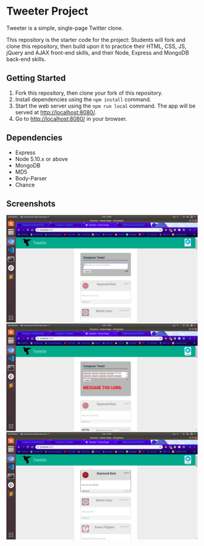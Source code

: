 # Tweeter Project

Tweeter is a simple, single-page Twitter clone.

This repository is the starter code for the project: Students will fork and clone this repository, then build upon it to practice their HTML, CSS, JS, jQuery and AJAX front-end skills, and their Node, Express and MongoDB back-end skills.

## Getting Started

1. Fork this repository, then clone your fork of this repository.
2. Install dependencies using the `npm install` command.
3. Start the web server using the `npm run local` command. The app will be served at <http://localhost:8080/>.
4. Go to <http://localhost:8080/> in your browser.

## Dependencies

- Express
- Node 5.10.x or above
- MongoDB
- MD5
- Body-Parser
- Chance

## Screenshots

![Composing a new tweet](https://github.com/Lancer126/tweeter/blob/master/docs/compose-new-tweet.png)
!["Trying to post a tweet that is too long"](https://github.com/Lancer126/tweeter/blob/master/docs/message-too-long.png)
!["Hovering over a tweet with the mouse to get more info"](https://github.com/Lancer126/tweeter/blob/master/docs/hover-tweet.png)
